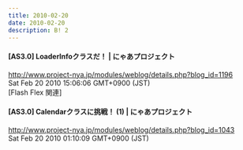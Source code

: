 ```yaml
---
title: 2010-02-20
date: 2010-02-20
description: B! 2
---
```


#### [AS3.0] LoaderInfoクラスだ！ | にゃあプロジェクト
http://www.project-nya.jp/modules/weblog/details.php?blog_id=1196<br>
Sat Feb 20 2010 15:06:06 GMT+0900 (JST)<br>
[Flash Flex 関連]


#### [AS3.0] Calendarクラスに挑戦！ (1) | にゃあプロジェクト
http://www.project-nya.jp/modules/weblog/details.php?blog_id=1043<br>
Sat Feb 20 2010 01:10:09 GMT+0900 (JST)<br>


